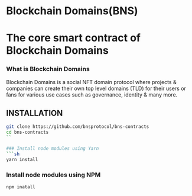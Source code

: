 # Blockchain Domains(BNS)
The core smart contract of Blockchain Domains 
==================================================

### What is Blockchain Domains
Blockchain Domains is a social NFT domain protocol where projects & companies can create their own top level domains (TLD) for their users or fans for various use cases such as governance, identity & many more.

## INSTALLATION
```sh
git clone https://github.com/bnsprotocol/bns-contracts
cd bns-contracts
``

### Install node modules using Yarn 
```sh 
yarn install
```

### Install node modules using  NPM 
```sh 
npm inatall
```




